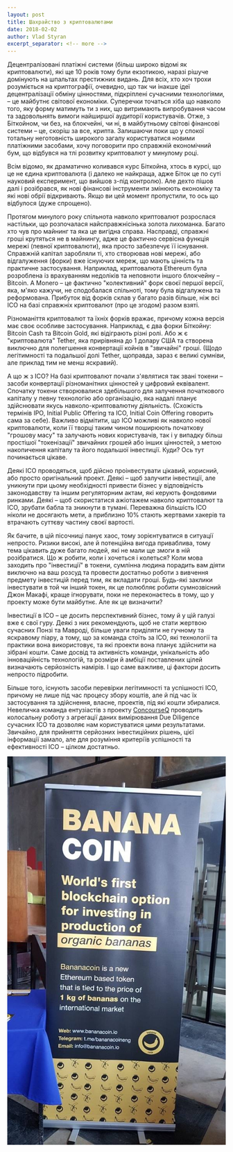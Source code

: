 ```yaml
---
layout: post
title: Шахрайство з криптовалютами
date: 2018-02-02
author: Vlad Styran
excerpt_separator: <!-- more -->
---
```


Децентралізовані платіжні системи (більш широко відомі як криптовалюти), які ще 10 років тому були екзотикою, наразі рішуче домінують на шпальтах престижних видань. Для всіх, хто хоч трохи розуміється на криптографії, очевидно, що так чи інакше ідеї децентралізації обміну цінностями, підкріплені сучасними технологіями, – це майбутнє світової економіки. Суперечки точаться хіба що навколо того, яку форму матимуть ти з них, що витримають випробування часом та задовольнять вимоги найширшої аудиторії користувачів. Отже, з Біткойном, чи без, на блокчейні, чи ні, в майбутньому світові фінансові системи – це, скоріш за все, крипта. Залишаючи поки що у спокої тотальну неготовність широкого загалу користуватися новими платіжними засобами, хочу поговорити про справжній економічний бум, що відбувся на тлі розвитку криптовалют у минулому році.
<!-- more -->

Всім відомо, як драматично коливався курс Біткойна, хтось в курсі, що це не єдина криптовалюта (і далеко не найкраща, адже Біток це по суті науковий експеримент, що вийшов з-під контролю). Але дехто пішов далі і розібрався, як нові фінансові інструменти змінюють економіку та які нові обрії відкривають. Якщо ви цей момент пропустили, то ось що відбулося (дуже спрощено).

Протягом минулого року спільнота навколо криптовалют розрослася настільки, що розпочалася найсправжнісінька золота лихоманка. Багато хто чув про майнинг та яка це вигідна справа. Насправді, справжні гроші крутяться не в майнингу, адже це фактично сервісна функція мережі (певної криптовалюти), яка просто забезпечує її існування. Справжній капітал заробляли ті, хто створював нові мережі, або відгалуження (форки) вже існуючих мереж, що мають цінність та практичне застосування. Наприклад, криптовалюта Ethereum була розроблена із врахуванням недоліків та неповноти іншого блокчейну – Bitcoin. А Monero – це фактично "колективний" форк своєї першої версії, яка, м'яко кажучи, не сподобалася спільноті, тому була відгалужена та реформована. Прибуток від форків склав у багато разів більше, ніж всі ICO на базі справжніх криптовалют (про це згодом) разом взяті.

Різноманіття криптовалют та їхніх форків вражає, причому кожна версія має своє особливе застосування. Наприклад, є два форки Біткойну: Bitcoin Cash та Bitcoin Gold, які відіграють різні ролі. Або ж є "криптовалюта" Tether, яка прирівняна до 1 долару США та створена виключно для полегшення конвертації койнів в "звичайні" гроші. (Щодо легітимності та подальшої долі Tether, щоправда, зараз є великі сумніви, але приклад тим не менш яскравий).

А що ж з ICO? На базі криптовалют почали з'являтися так звані токени – засоби конвертації різноманітних цінностей у цифровий еквівалент. Спочатку токени створювалися здебільшого для залучення початкового капіталу у певну технологію або організацію, яка надалі планує здійснювати якусь навколо-криптовалютну діяльність. (Схожість термінів IPO, Initial Public Offering та ICO, Initial Coin Offering говорить сама за себе). Важливо відмітити, що ICO можливі як навколо нової криптовалюти, коли її творці таким чином поширюють початкову "грошову масу" та залучають нових користувачів, так і у випадку більш простішої "токенізації" звичайних грошей або інших цінностей, з метою накопичення капіталу та його подальшої інвестиції. Куди? Ось тут починається цікаве.

Деякі ICO проводяться, щоб дійсно проінвестувати цікавий, корисний, або просто оригінальний проект. Деякі – щоб залучити інвестиції, але уникнути при цьому необхідності привести бізнес у відповідність законодавству та іншим регуляторним актам, які керують фондовими ринками. Деякі – щоб скористатися ажіотажем навколо криптовалют та ICO, зрубати бабла та зникнути в тумані. Переважна більшість ICO ніколи не досягають мети, а приблизно 10% стають жертвами хакерів та втрачають суттєву частину своєї вартості.

Як бачите, в цій пісочниці панує хаос, тому зорієнтуватися в ситуації непросто. Ризики високі, але й потенційна вигода приваблива, тому тема цікавить дуже багато людей, які не мали ще змоги в ній розібратися. Що ж робити, коли і хочеться і колеться? Коли мова заходить про "інвестиції" в токени, сумлінна людина порадить вам діяти виключно на ваш розсуд та провести достатньо роботи з вивчення предмету інвестицій перед тим, як вкладати гроші. Будь-які заклики інвестувати в той чи інший токен, як це полюбляє робити сумнозвісний Джон Макафі, краще ігнорувати, поки не переконаєтесь в тому, що у проекту може бути майбутнє. Але як це визначити?

Інвестиції в ICO – це досить перспективний бізнес, тому й у цій галузі вже є свої гуру. Деякі з них рекомендують, щоб не стати жертвою сучасних Понзі та Мавроді, більше уваги приділяти не гучному та яскравому піару, а тому, що за команда стоїть за ICO, які технології та практики вона використовує, та які проекти вона планує здійснити на зібрані кошти. Саме досвід та активність команди, унікальність або інноваційність технологій, та розміри й амбіції поставлених цілей визначають серйозність намірів. І що саме важливе, ці фактори досить непросто підробити.

Більше того, існують засоби перевірки легітимності та успішності ICO, причому не лише під час процесу збору коштів, але й під час їх застосування та здійснення, власне, проектів, під які кошти збиралися. Невеличка команда ентузіастів з проекту [ConcourseQ](https://concourseq.io) проводить колосальну роботу з агрегації даних вимірювання Due Diligence сучасних ICO та дозволяє нам користуватися цими результатами. Звичайно, для прийняття серйозних інвестиційних рішень, цієї інформації замало, але для розуміння критеріїв успішності та ефективності ICO – цілком достатньо.

![BananaCoin](/img/bananacoin.jpg)